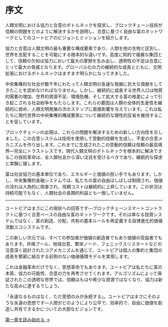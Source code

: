 # 序文

人類文明における協力と合意のボトルネックを探求し、ブロックチェーン技術が信頼の問題をどのように解決するかを説明し、合意に基づく自由な富のネットワークとしてのユートピアのビジョンとミッションを紹介します。

協力と合意は人類文明の最も重要な構成要素であり、人間を他の生物と区別し、世界を支配することを可能にする根本的な違いです。高度に知的で複雑な集団として、信頼の欠如は協力において最大の摩擦を生み出し、透明性の不足は合意にとって最大の脅威となります。グローバル化の力の継続的な成長とともに、文明拡張におけるボトルネックはますます明らかになってきました。

中央集権的な社会が数千年にわたって人類文明の急速な発展に巨大な貢献をしてきたことを認めなければなりません。しかし、継続的に成長する世界人口は物質的需要の増加、世界的資源不足、環境危機、そして拡大する富の格差によって引き起こされる社会紛争をもたらします。これらの要因は人類の全体的生産性を継続的に弱め、人類文明発展の次のステップに直接影響を与えています。これは私たちに現代世界の中央集権的構成要素について継続的な理性的反省を維持することを促しています。

ブロックチェーンの出現は、これらの問題を解決するための新しい方向性を示しました。この合意システムは技術を使用して受動的信頼を生成し、不変の合意メカニズムを作り出します。これまでに生成されたこの受動的信頼は信頼の最高境界—完全にトラストレスです。現代人類文明のボトルネックを根本的に解決できるこの技術革命は、全人類社会から深い注目を受けるべきであり、継続的な探求と実験に値します。

富は社会協力の基本単位であり、エネルギーと価値の担い手でもあります。しかし、中央集権的金融システムでは、私たちの富の自由はしばしば制限され、価値の流れは人為的に阻害され、信頼コストは継続的に上昇しています。この状況は持続可能でもなく、人類社会の長期的利益とも一致していません。

---

ユートピアはまさにこの現状への回答です—ブロックチェーンスマートコントラクトに基づく合意ベースの自由な富のネットワークです。それは単なる投資システムではなく、富の創造、分配、共有の基本ルールを再定義する自律進化的価値流動エコシステムです。

この新しい次元では、すべての参加者が価値の創造者でもあり価値の受益者でもあります。共鳴プール、地域合意、繁栄ノード、フェニックスリスタートなどの注意深く設計されたコアメカニズムを通じて、ユートピアは個人の集約と集団の成長を緊密に結合する前例のない価値循環モデルを実現します。

これは金融革命だけでなく、思想革命でもあります。ユートピアは私たちに富の本質、協力の可能性、合意の力を再考させてくれます。アルゴリズムによって保証されたこの透明な世界では、信頼はもはや希少な資源ではなくなり、協力は新たな高みに達するでしょう。

「永遠なるものはなく、ただ思想のみが永続する」。ユートピアはまさにそのような永遠の思想です—人間がどのようにより公平で、効率的で、自由に価値を創造し共有できるかについての大胆なビジョンです。

[第一章を読み始める →](/ja/whitepaper/chapter1/)